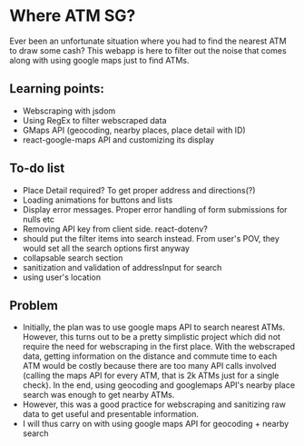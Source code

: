 # Where ATM SG?

Ever been an unfortunate situation where you had to find the nearest ATM to draw some cash? This webapp is here to filter out the noise that comes along with using google maps just to find ATMs.

## Learning points:

- Webscraping with jsdom
- Using RegEx to filter webscraped data
- GMaps API (geocoding, nearby places, place detail with ID)
- react-google-maps API and customizing its display

## To-do list

- Place Detail required? To get proper address and directions(?)
- Loading animations for buttons and lists
- Display error messages. Proper error handling of form submissions for nulls etc
- Removing API key from client side. react-dotenv?
- should put the filter items into search instead. From user's POV, they would set all the search options first anyway
- collapsable search section
- sanitization and validation of addressInput for search
- using user's location

## Problem

- Initially, the plan was to use google maps API to search nearest ATMs. However, this turns out to be a pretty simplistic project which did not require the need for webscraping in the first place. With the webscraped data, getting information on the distance and commute time to each ATM would be costly because there are too many API calls involved (calling the maps API for every ATM, that is 2k ATMs just for a single check). In the end, using geocoding and googlemaps API's nearby place search was enough to get nearby ATMs.
- However, this was a good practice for webscraping and sanitizing raw data to get useful and presentable information.
- I will thus carry on with using google maps API for geocoding + nearby search
